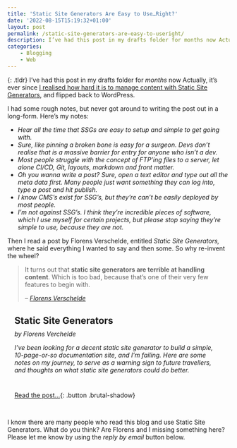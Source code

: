 ```yaml
---
title: 'Static Site Generators Are Easy to Use…Right?'
date: '2022-08-15T15:19:32+01:00'
layout: post
permalink: /static-site-generators-are-easy-to-useright/
description: I’ve had this post in my drafts folder for months now Actually, it’s ever since I realised how hard it is to manage content with Static Site Generators, and flipped back to WordPress.
categories:
    - Blogging
    - Web
---
```

{: .tldr}
I’ve had this post in my drafts folder for *months* now Actually, it’s ever since [I realised how hard it is to manage content with Static Site Generators](/how-i-manage-jekyll-content/), and flipped back to WordPress.

I had some rough notes, but never got around to writing the post out in a long-form. Here’s my notes:

- *Hear all the time that SSGs are easy to setup and simple to get going with.*
- *Sure, like pinning a broken bone is easy for a surgeon. Devs don’t realise that is a massive barrier for entry for anyone who isn’t a dev.*
- *Most people struggle with the concept of FTP’ing files to a server, let alone CI/CD, Git, layouts, markdown and front matter.*
- *Oh you wanna write a post? Sure, open a text editor and type out all the meta data first. Many people just want something they can log into, type a post and hit publish.*
- *I know CMS’s exist for SSG’s, but they’re can’t be easily deployed by most people.*
- *I’m not against SSG’s. I think they’re incredible pieces of software, which I use myself for certain projects, but please stop saying they’re simple to use, because they are not.*

Then I read a post by Florens Verschelde, entitled *Static Site Generators,* where he said everything I wanted to say and then some. So why re-invent the wheel?

> It turns out that **static site generators are terrible at handling content**. Which is too bad, because that’s one of their very few features to begin with.
> 
> <cite>– [Florens Verschelde](https://fvsch.com/static-site-generators)</cite>

<div style="background:var(--accent-bg);border:3px solid var(--text);padding: 1rem;" markdown="1">
<h2 style="margin-top:0;">Static Site Generators</h2>

<p class="small" style="margin-top:-0.5rem;"><em>by Florens Verchelde</em></p>
    
<p class="small" style="margin-bottom:2.5rem;"><em>I’ve been looking for a decent static site generator to build a simple, 10-page-or-so documentation site, and I’m failing. Here are some notes on my journey, to serve as a warning sign to future travellers, and thoughts on what static site generators could do better.</em></p>

[Read the post…](https://fvsch.com/static-site-generators){: .button .brutal-shadow}
</div>

I know there are many people who read this blog and use Static Site Generators. What do you think? Are Florens and I missing something here? Please let me know by using the *reply by email* button below.